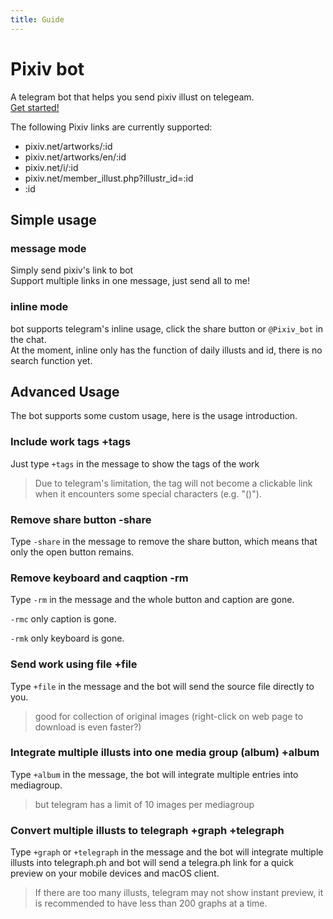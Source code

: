 ```yaml
---
title: Guide
--- 
```

<!-- translate by deepl -->
# Pixiv bot
A telegram bot that helps you send pixiv illust on telegeam.  
[Get started!](tg://resolve?domain=pixiv_bot&start=67953985)  


The following Pixiv links are currently supported:
- pixiv.net/artworks/:id
- pixiv.net/artworks/en/:id
- pixiv.net/i/:id
- pixiv.net/member_illust.php?illustr_id=:id
- :id
## Simple usage
### message mode
Simply send pixiv's link to bot  
Support multiple links in one message, just send all to me!

### inline mode
bot supports telegram's inline usage, click the share button or `@Pixiv_bot` in the chat.  
At the moment, inline only has the function of daily illusts and id, there is no search function yet.

## Advanced Usage
The bot supports some custom usage, here is the usage introduction.

### Include work tags +tags
Just type `+tags` in the message to show the tags of the work  
> Due to telegram's limitation, the tag will not become a clickable link when it encounters some special characters (e.g. "()").  

### Remove share button -share
Type `-share` in the message to remove the share button, which means that only the open button remains.

### Remove keyboard and caqption -rm

Type `-rm` in the message and the whole button and caption are gone.  

`-rmc` only caption is gone.  

`-rmk` only keyboard is gone.   

### Send work using file +file

Type `+file` in the message and the bot will send the source file directly to you.  
> good for collection of original images (right-click on web page to download is even faster?)

### Integrate multiple illusts into one media group (album) +album

Type `+album` in the message, the bot will integrate multiple entries into mediagroup.  
> but telegram has a limit of 10 images per mediagroup

### Convert multiple illusts to telegraph +graph +telegraph

Type `+graph` or `+telegraph` in the message and the bot will integrate multiple illusts into telegraph.ph and bot will send a telegra.ph link for a quick preview on your mobile devices and macOS client.

> If there are too many illusts, telegram may not show instant preview, it is recommended to have less than 200 graphs at a time. 
